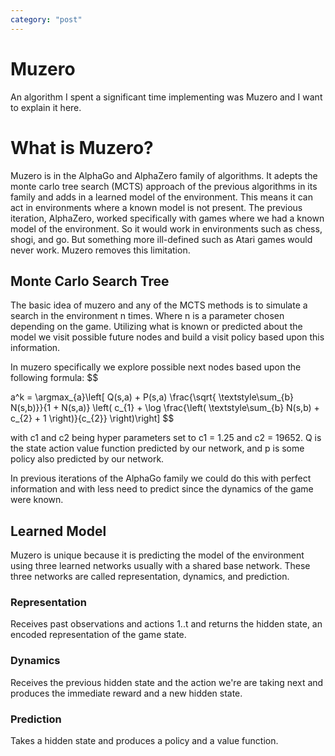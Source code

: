 ```yaml
---
category: "post"
---
```

# Muzero
An algorithm I spent a significant time implementing was Muzero and I want to explain it here.


# What is Muzero?
Muzero is in the AlphaGo and AlphaZero family of algorithms. It adepts the monte carlo tree search (MCTS) approach of the previous algorithms in its family and adds in a learned model of the environment. This means it can act in environments where a known model is not present. The previous iteration, AlphaZero,  worked specifically with games where we had a known model of the environment. So it would work in environments such as chess, shogi, and go. But something more ill-defined such as Atari games would never work. Muzero removes this limitation. 

## Monte Carlo Search Tree

The basic idea of muzero and any of the MCTS methods is to simulate a search in the environment n times. Where n is a parameter chosen depending on the game. Utilizing what is known or predicted about the model we visit possible future nodes and build a visit policy based upon this information.

In muzero specifically we explore possible next nodes based upon the following formula:
$$

a^k = \argmax_{a}\left[ Q(s,a) + P(s,a) \frac{\sqrt{ \textstyle\sum_{b} N(s,b)}}{1 + N(s,a)} \left( c_{1} + \log \frac{\left( \textstyle\sum_{b} N(s,b) + c_{2} + 1 \right)}{c_{2}} \right)\right]
$$

with c1 and c2 being hyper parameters set to c1 = 1.25 and c2 = 19652. Q is the state action value function predicted by our network, and p is some policy also predicted by our network.

In previous iterations of the AlphaGo family we could do this with perfect information and with less need to predict since the dynamics of the game were known.

## Learned Model

Muzero is unique because it is predicting the model of the environment using three learned networks usually with a shared base network. These three networks are called representation, dynamics, and prediction.

### Representation
Receives past observations and actions 1..t and returns the hidden state, an encoded representation of the game state.

### Dynamics
Receives the previous hidden state and the action we're are taking next and produces the immediate reward and a new hidden state.

### Prediction
Takes a hidden state and produces a policy and a value function.
